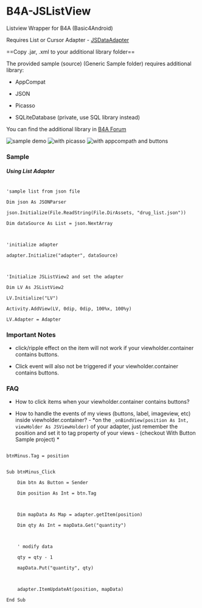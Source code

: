 # B4A-JSListView
Listview Wrapper for B4A (Basic4Android)
Requires List or Cursor Adapter - [JSDataAdapter](https://github.com/salvadorjhai/B4A-JSDataAdapter)

==Copy .jar, .xml to your additional library folder==

The provided sample (source) (Generic Sample folder) requires additional library:
* AppCompat
* JSON
* Picasso
* SQLiteDatabase (private, use SQL library instead)

You can find the additional library in [B4A Forum](https://b4x.com/android/forum/#b4a-development-tool-for-native-android-apps.25)

![sample demo](screenshots/0.png)  ![with picasso](screenshots/3.png) ![with appcompath and buttons](screenshots/7.png)


### Sample
##### Using List Adapter 
```
'sample list from json file
Dim json As JSONParser
json.Initialize(File.ReadString(File.DirAssets, "drug_list.json"))
Dim dataSource As List = json.NextArray

'initialize adapter
adapter.Initialize("adapter", dataSource)

'Initialize JSListView2 and set the adapter
Dim LV As JSListView2
LV.Initialize("LV")
Activity.AddView(LV, 0dip, 0dip, 100%x, 100%y)
LV.Adapter = Adapter
```


### Important Notes
* click/ripple effect on the item will not work if your viewholder.container contains buttons.
* Click event will also not be triggered if your viewholder.container contains buttons.

### FAQ 
* How to click items when your viewholder.container contains buttons? 
* How to handle the events of my views (buttons, label, imageview, etc) inside viewholder.container? - *on the `_onBindView(position As Int, viewHolder As JSViewHolder)` of your adapter, just remember the position and set it to tag property of your views - (checkout With Button Sample project) * 
```
btnMinus.Tag = position
```
```
Sub btnMinus_Click
	Dim btn As Button = Sender
	Dim position As Int = btn.Tag
	
	Dim mapData As Map = adapter.getItem(position)
	Dim qty As Int = mapData.Get("quantity")
	
	' modify data
	qty = qty - 1
	mapData.Put("quantity", qty)
	
	adapter.ItemUpdateAt(position, mapData)	
End Sub
```
